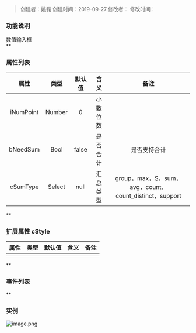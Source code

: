 > 创建者：姚磊
> 创建时间：2019-09-27
> 修改者：
> 修改时间：


<a name="76fPC"></a>
### **功能说明**
数值输入框<br />**
<a name="J0shL"></a>
### **属性列表**
| **属性** | **类型** | **默认值** | **含义** | **备注** |
| :---: | :---: | :---: | :---: | :---: |
| iNumPoint | Number | 0 | 小数位数 |  |
| bNeedSum | Bool | false | 是否合计 | 是否支持合计 |
| cSumType | Select | null | 汇总类型 | group，max，S，sum，avg，count，count_distinct，support |

**
<a name="zD1eV"></a>
### 扩展属性 cStyle
| **属性** | **类型** | **默认值** | **含义** | **备注** |
| :---: | :---: | :---: | :---: | :---: |
|  |  |  |  |  |

**
<a name="gvqSo"></a>
### **事件列表**
**
<a name="bKkHe"></a>
### 实例
![image.png](http://design.yonyoucloud.com/static/yuque/0/2019/png/271337/1566884853878-48bb7085-dae1-4095-9f04-c7748583a57c.png#align=left&display=inline&height=727&name=image.png&originHeight=755&originWidth=775&size=86226&status=done&width=746)